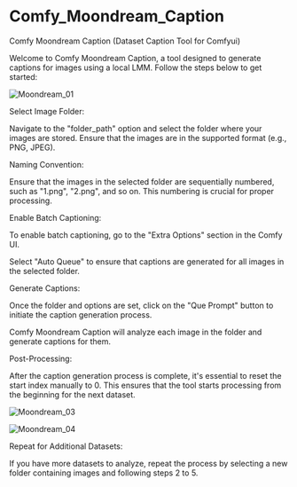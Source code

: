 # Comfy_Moondream_Caption
Comfy Moondream Caption (Dataset Caption Tool for Comfyui)

Welcome to Comfy Moondream Caption, a tool designed to generate captions for images using a local LMM. Follow the steps below to get started:

![Moondream_01](https://github.com/DenRakEiw/Comfy_Moondream_Caption/assets/89697885/ec37a780-5571-4e21-83fb-5f0a7c5d9aa6)



Select Image Folder:

Navigate to the "folder_path" option and select the folder where your images are stored. Ensure that the images are in the supported format (e.g., PNG, JPEG).



Naming Convention:

Ensure that the images in the selected folder are sequentially numbered, such as "1.png", "2.png", and so on. This numbering is crucial for proper processing.



Enable Batch Captioning:

To enable batch captioning, go to the "Extra Options" section in the Comfy UI.

Select "Auto Queue" to ensure that captions are generated for all images in the selected folder.



Generate Captions:

Once the folder and options are set, click on the "Que Prompt" button to initiate the caption generation process.

Comfy Moondream Caption will analyze each image in the folder and generate captions for them.





Post-Processing:

After the caption generation process is complete, it's essential to reset the start index manually to 0. This ensures that the tool starts processing from the beginning for the next dataset.

![Moondream_03](https://github.com/DenRakEiw/Comfy_Moondream_Caption/assets/89697885/10644a21-96c6-4d80-8a5e-a029f18b73ba)

![Moondream_04](https://github.com/DenRakEiw/Comfy_Moondream_Caption/assets/89697885/b1179c51-19ad-486b-88bb-fde4db4f922f)





Repeat for Additional Datasets:

If you have more datasets to analyze, repeat the process by selecting a new folder containing images and following steps 2 to 5.
